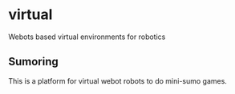 # virtual
Webots based virtual environments for robotics

## Sumoring
This is a platform for virtual webot robots to do mini-sumo games.
